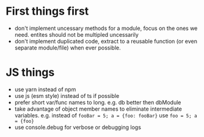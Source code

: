 # First things first
* don't implement uncessary methods for a module, focus on the ones we need. entites should not be multipled uncessarily
* don't implement duplicated code, extract to a reusable function (or even separate module/file) when ever possible.

# JS things
* use yarn instead of npm
* use js (esm style) instead of ts if possible
* prefer short var/func names to long. e.g. db better then dbModule
* take advantage of object member names to eliminate intermediate variables. e.g. instead of `fooBar = 5; a = {foo: fooBar}` use `foo = 5; a = {foo}`
* use console.debug for verbose or debugging logs

